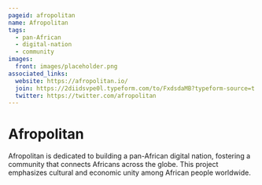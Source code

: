 ```yaml
---
pageid: afropolitan
name: Afropolitan
tags:
  - pan-African
  - digital-nation
  - community
images:
  front: images/placeholder.png
associated_links:
  website: https://afropolitan.io/
  join: https://2diidsvpe0l.typeform.com/to/FxdsdaMB?typeform-source=t.co
  twitter: https://twitter.com/afropolitan
---
```


# Afropolitan

Afropolitan is dedicated to building a pan-African digital nation, fostering a community that connects Africans across the globe. This project emphasizes cultural and economic unity among African people worldwide.
